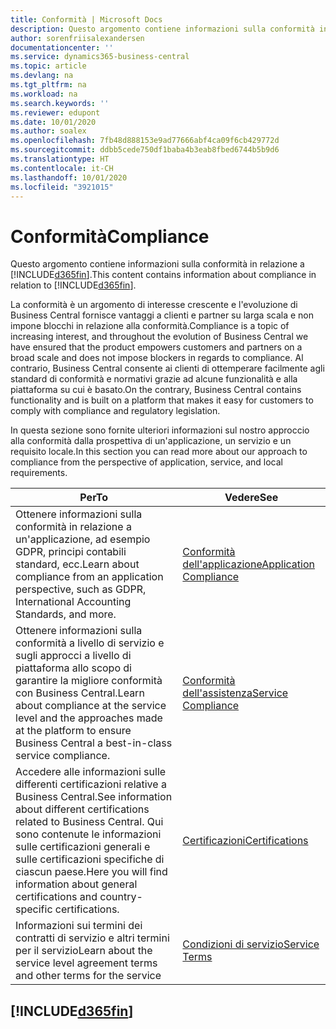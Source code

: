 ```yaml
---
title: Conformità | Microsoft Docs
description: Questo argomento contiene informazioni sulla conformità in relazione a Business Central.
author: sorenfriisalexandersen
documentationcenter: ''
ms.service: dynamics365-business-central
ms.topic: article
ms.devlang: na
ms.tgt_pltfrm: na
ms.workload: na
ms.search.keywords: ''
ms.reviewer: edupont
ms.date: 10/01/2020
ms.author: soalex
ms.openlocfilehash: 7fb48d888153e9ad77666abf4ca09f6cb429772d
ms.sourcegitcommit: ddbb5cede750df1baba4b3eab8fbed6744b5b9d6
ms.translationtype: HT
ms.contentlocale: it-CH
ms.lasthandoff: 10/01/2020
ms.locfileid: "3921015"
---
```

# <a name="compliance"></a><span data-ttu-id="899a7-103">Conformità</span><span class="sxs-lookup"><span data-stu-id="899a7-103">Compliance</span></span>

<span data-ttu-id="899a7-104">Questo argomento contiene informazioni sulla conformità in relazione a [!INCLUDE[d365fin](../includes/d365fin_md.md)].</span><span class="sxs-lookup"><span data-stu-id="899a7-104">This content contains information about compliance in relation to [!INCLUDE[d365fin](../includes/d365fin_md.md)].</span></span>  

<span data-ttu-id="899a7-105">La conformità è un argomento di interesse crescente e l'evoluzione di Business Central fornisce vantaggi a clienti e partner su larga scala e non impone blocchi in relazione alla conformità.</span><span class="sxs-lookup"><span data-stu-id="899a7-105">Compliance is a topic of increasing interest, and throughout the evolution of Business Central we have ensured that the product empowers customers and partners on a broad scale and does not impose blockers in regards to compliance.</span></span> <span data-ttu-id="899a7-106">Al contrario, Business Central consente ai clienti di ottemperare facilmente agli standard di conformità e normativi grazie ad alcune funzionalità e alla piattaforma su cui è basato.</span><span class="sxs-lookup"><span data-stu-id="899a7-106">On the contrary, Business Central contains functionality and is built on a platform that makes it easy for customers to comply with compliance and regulatory legislation.</span></span>

<span data-ttu-id="899a7-107">In questa sezione sono fornite ulteriori informazioni sul nostro approccio alla conformità dalla prospettiva di un'applicazione, un servizio e un requisito locale.</span><span class="sxs-lookup"><span data-stu-id="899a7-107">In this section you can read more about our approach to compliance from the perspective of application, service, and local  requirements.</span></span>

|<span data-ttu-id="899a7-108">**Per**</span><span class="sxs-lookup"><span data-stu-id="899a7-108">**To**</span></span>|<span data-ttu-id="899a7-109">**Vedere**</span><span class="sxs-lookup"><span data-stu-id="899a7-109">**See**</span></span>|  
|------------|-------------|  
|<span data-ttu-id="899a7-110">Ottenere informazioni sulla conformità in relazione a un'applicazione, ad esempio GDPR, principi contabili standard, ecc.</span><span class="sxs-lookup"><span data-stu-id="899a7-110">Learn about compliance from an application perspective, such as GDPR, International Accounting Standards, and more.</span></span>|[<span data-ttu-id="899a7-111">Conformità dell'applicazione</span><span class="sxs-lookup"><span data-stu-id="899a7-111">Application Compliance</span></span>](compliance-application-compliance.md)|  
|<span data-ttu-id="899a7-112">Ottenere informazioni sulla conformità a livello di servizio e sugli approcci a livello di piattaforma allo scopo di garantire la migliore conformità con Business Central.</span><span class="sxs-lookup"><span data-stu-id="899a7-112">Learn about compliance at the service level and the approaches made at the platform to ensure Business Central a best-in-class service compliance.</span></span>|[<span data-ttu-id="899a7-113">Conformità dell'assistenza</span><span class="sxs-lookup"><span data-stu-id="899a7-113">Service Compliance</span></span>](compliance-service-compliance.md)|  
|<span data-ttu-id="899a7-114">Accedere alle informazioni sulle differenti certificazioni relative a Business Central.</span><span class="sxs-lookup"><span data-stu-id="899a7-114">See information about different certifications related to Business Central.</span></span> <span data-ttu-id="899a7-115">Qui sono contenute le informazioni sulle certificazioni generali e sulle certificazioni specifiche di ciascun paese.</span><span class="sxs-lookup"><span data-stu-id="899a7-115">Here you will find information about general certifications and country-specific certifications.</span></span>|[<span data-ttu-id="899a7-116">Certificazioni</span><span class="sxs-lookup"><span data-stu-id="899a7-116">Certifications</span></span>](compliance-certifications.md)|  
|<span data-ttu-id="899a7-117">Informazioni sui termini dei contratti di servizio e altri termini per il servizio</span><span class="sxs-lookup"><span data-stu-id="899a7-117">Learn about the service level agreement terms and other terms for the service</span></span>|[<span data-ttu-id="899a7-118">Condizioni di servizio</span><span class="sxs-lookup"><span data-stu-id="899a7-118">Service Terms</span></span>](compliance-service-compliance.md#service-terms)|  

## [!INCLUDE[d365fin](../includes/free_trial_md.md)]  
